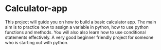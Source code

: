 # Calculator-app
This project will guide you on how to build a basic calculator app. The main aim is to practice how to assign a variable in python, how to use python functions and methods. You will also also learn how to use conditional statements effectively. A very good beginner friendly project for someone who is starting out with python.
